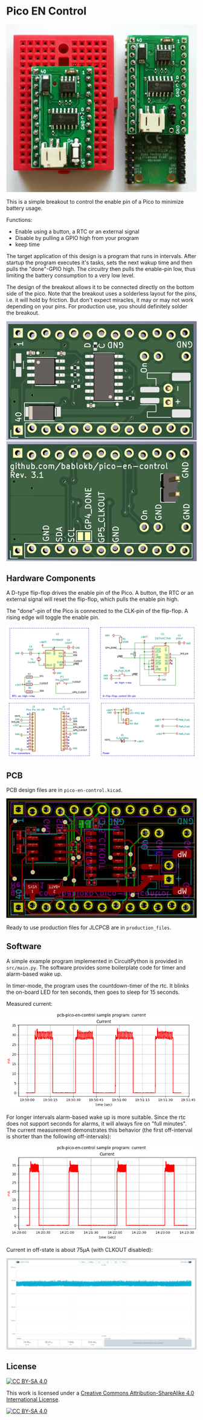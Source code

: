 Pico EN Control
===============

![](pcb.jpg)

This is a simple breakout to control the enable pin of a Pico to
minimize battery usage.

Functions:
  * Enable using a button, a RTC or an external signal
  * Disable by pulling a GPIO high from your program
  * keep time

The target application of this design is a program that runs in
intervals. After startup the program executes it's tasks, sets
the next wakup time and then pulls the "done"-GPIO high.
The circuitry then pulls the enable-pin low, thus limiting the
battery consumption to a very low level.

The design of the breakout allows it to be connected directly on the bottom
side of the pico. Note that the breakout uses a solderless layout for the
pins, i.e. it will hold by friction. But don't expect miracles, it may
or may not work depending on your pins. For production use, you should
definitely solder the breakout.

![](pcb-3D-top.png)
![](pcb-3D-bot.png)


Hardware Components
-------------------

A D-type flip-flop drives the enable pin of the Pico. A
button, the RTC or an external signal will reset the flip-flop,
which pulls the enable pin high.

The "done"-pin of the Pico is connected to the CLK-pin of
the flip-flop. A rising edge will toggle the enable pin.

![](schematic.png)


PCB
---

PCB design files are in `pico-en-control.kicad`.

![](pcb-layout.png)

Ready to use production files for JLCPCB are in `production_files`.


Software
--------

A simple example program implemented in CircuitPython
is provided in `src/main.py`. The software provides some boilerplate
code for timer and alarm-based wake up.

In timer-mode, the program uses the countdown-timer of the rtc. It
blinks the on-board LED for ten seconds, then goes to sleep for 15 seconds.

Measured current:

![](current-timer.png)

For longer intervals alarm-based wake up is more suitable. Since the rtc
does not support seconds for alarms, it will always fire on "full minutes".
The current measurement demonstrates this behavior (the first off-interval
is shorter than the following off-intervals):

![](current-alarm.png)

Current in off-state is about 75µA (with CLKOUT disabled):

![](current-power-off.png)


License
-------

[![CC BY-SA 4.0][cc-by-sa-shield]][cc-by-sa]

This work is licensed under a
[Creative Commons Attribution-ShareAlike 4.0 International
License][cc-by-sa].

[![CC BY-SA 4.0][cc-by-sa-image]][cc-by-sa]

[cc-by-sa]: http://creativecommons.org/licenses/by-sa/4.0/
[cc-by-sa-image]: https://licensebuttons.net/l/by-sa/4.0/88x31.png
[cc-by-sa-shield]:
https://img.shields.io/badge/License-CC%20BY--SA%204.0-lightgrey.svg
